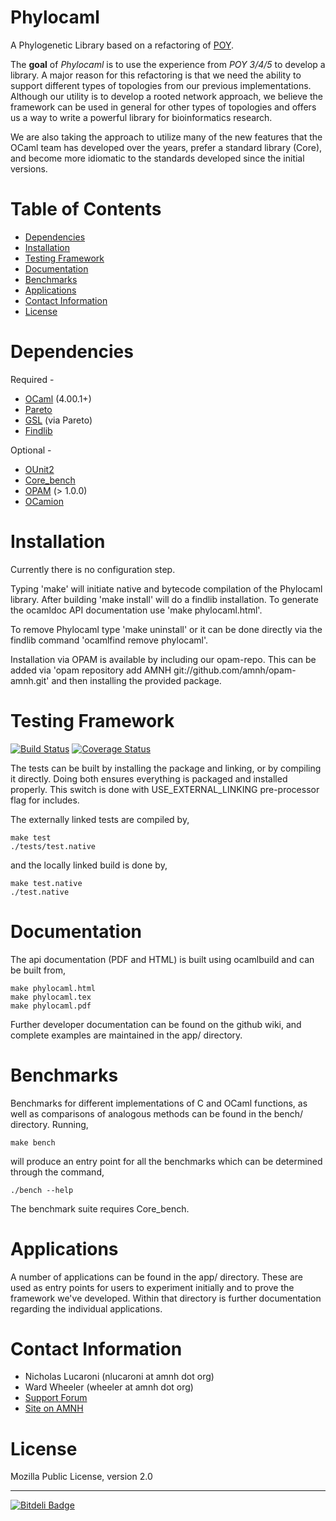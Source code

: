 Phylocaml
=========
A Phylogenetic Library based on a refactoring of [POY](http://code.google.com/p/poy).

The **goal** of *Phylocaml* is to use the experience from *POY 3/4/5* to develop a
library. A major reason for this refactoring is that we need the ability to
support different types of topologies from our previous implementations.
Although our utility is to develop a rooted network approach, we believe the
framework can be used in general for other types of topologies and offers us a
way to write a powerful library for bioinformatics research.

We are also taking the approach to utilize many of the new features that the
OCaml team has developed over the years, prefer a standard library (Core), and
become more idiomatic to the standards developed since the initial versions.


Table of Contents
=================

+ [Dependencies](#dependencies)
+ [Installation](#installation)
+ [Testing Framework](#testing-framework)
+ [Documentation](#documentation)
+ [Benchmarks](#benchmarks)
+ [Applications](#applications)
+ [Contact Information](#contact-information)
+ [License](#license)


Dependencies
============

Required -
+ [OCaml](http://ocaml.org) (4.00.1+)
+ [Pareto](http://github.com/superbobry/pareto/)
+ [GSL](https://bitbucket.org/mmottl/gsl-ocaml) (via Pareto)
+ [Findlib](http://projects.camlcity.org/projects/findlib.html)

Optional -
+ [OUnit2](http://ounit.forge.ocamlcore.org/)
+ [Core\_bench](https://blogs.janestreet.com/ocaml-core/110.01.00/doc/core_bench/)
+ [OPAM](http://opam.ocaml.org) (> 1.0.0)
+ [OCamion](http://github.com/amnh/ocamion/)


Installation
=====================

Currently there is no configuration step.

Typing 'make' will initiate native and bytecode compilation of the Phylocaml
library.  After building 'make install' will do a findlib installation.  To
generate the ocamldoc API documentation use 'make phylocaml.html'.

To remove Phylocaml type 'make uninstall' or it can be done directly via the
findlib command 'ocamlfind remove phylocaml'.

Installation via OPAM is available by including our opam-repo. This can be added
via 'opam repository add AMNH git://github.com/amnh/opam-amnh.git' and then
installing the provided package.


Testing Framework
=================
[![Build Status](https://travis-ci.org/amnh/phylocaml.png?branch=master)](https://travis-ci.org/amnh/phylocaml)
[![Coverage Status](https://coveralls.io/repos/amnh/phylocaml/badge.png)](https://coveralls.io/r/amnh/phylocaml)

The tests can be built by installing the package and linking, or by compiling it
directly. Doing both ensures everything is packaged and installed properly. This
switch is done with USE\_EXTERNAL\_LINKING pre-processor flag for includes.

The externally linked tests are compiled by,

    make test
    ./tests/test.native

and the locally linked build is done by,

    make test.native
    ./test.native


Documentation
=================

The api documentation (PDF and HTML) is built using ocamlbuild and can be built from,

    make phylocaml.html
    make phylocaml.tex
    make phylocaml.pdf

Further developer documentation can be found on the github wiki, and complete examples
are maintained in the app/ directory.


Benchmarks
==========

Benchmarks for different implementations of C and OCaml functions, as well as comparisons
of analogous methods can be found in the bench/ directory. Running,

    make bench

will produce an entry point for all the benchmarks which can be determined through the
command,

    ./bench --help

The benchmark suite requires Core\_bench.


Applications
============

A number of applications can be found in the app/ directory. These are used as entry
points for users to experiment initially and to prove the framework we've developed.
Within that directory is further documentation regarding the individual applications.


Contact Information
===================
+ Nicholas Lucaroni (nlucaroni at amnh dot org)
+ Ward Wheeler (wheeler at amnh dot org)
+ [Support Forum](https://groups.google.com/forum/?fromgroups#!forum/poy4)
+ [Site on AMNH](http://www.amnh.org/our-research/computational-sciences/)


License
===================
Mozilla Public License, version 2.0


-------------------------------------------------------------------------------


[![Bitdeli Badge](https://d2weczhvl823v0.cloudfront.net/amnh/phylocaml/trend.png)](https://bitdeli.com/free "Bitdeli Badge")

